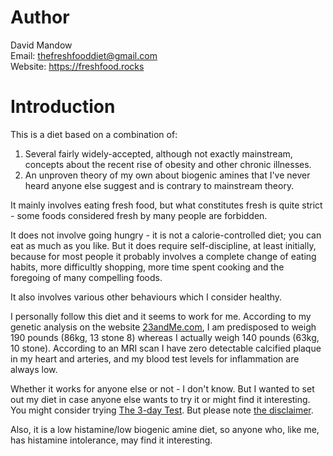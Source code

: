 
# Author  
David Mandow  
Email: thefreshfooddiet@gmail.com    
Website: https://freshfood.rocks  


# Introduction

This is a diet based on a combination of:   

1. Several fairly widely-accepted, although not exactly mainstream, concepts about the recent rise of obesity and other chronic illnesses.
1. An unproven theory of my own about biogenic amines that I've never heard anyone else suggest and is contrary to mainstream theory.

It mainly involves eating fresh food, but what constitutes fresh is quite strict - some foods considered fresh by many people are forbidden.

It does not involve going hungry - it is not a calorie-controlled diet; you can eat as much as you like. But it does require self-discipline, at least initially, because for most people it probably involves a complete change of eating habits, more difficultly shopping, more time spent cooking and the foregoing of many compelling foods.

It also involves various other behaviours which I consider healthy.

I personally follow this diet and it seems to work for me. According to my genetic analysis on the website [23andMe.com][23andMe], I am predisposed to weigh 190 pounds (86kg, 13 stone 8) whereas I actually weigh 140 pounds (63kg, 10 stone). According to an MRI scan I have zero detectable calcified plaque in my heart and arteries, and my blood test levels for inflammation are always low. 

Whether it works for anyone else or not - I don't know. But I wanted to set out my diet in case anyone else wants to try it or might find it interesting. You might consider trying [The 3-day Test][three_day]. But please note [the disclaimer][disclaimer]. 

Also, it is a low histamine/low biogenic amine diet, so anyone who, like me, has histamine intolerance, may find it interesting.

 [disclaimer]: #disclaimer 
 [23andMe]: https://www.23andme.com
 [three_day]: #three_day

